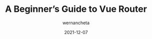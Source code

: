 ---
author: wernancheta
date: 2021-12-07
draft: true
publisher: sitepointdotcom
tags:
  - vuejs
target_url: https://www.sitepoint.com/a-beginners-guide-to-vue-router/
title: A Beginner’s Guide to Vue Router
---